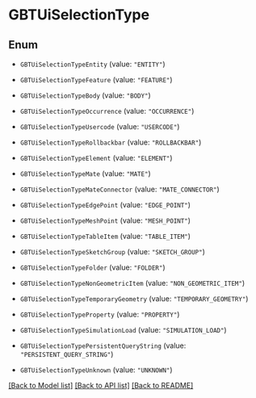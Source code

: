 # GBTUiSelectionType

## Enum


* `GBTUiSelectionTypeEntity` (value: `"ENTITY"`)

* `GBTUiSelectionTypeFeature` (value: `"FEATURE"`)

* `GBTUiSelectionTypeBody` (value: `"BODY"`)

* `GBTUiSelectionTypeOccurrence` (value: `"OCCURRENCE"`)

* `GBTUiSelectionTypeUsercode` (value: `"USERCODE"`)

* `GBTUiSelectionTypeRollbackbar` (value: `"ROLLBACKBAR"`)

* `GBTUiSelectionTypeElement` (value: `"ELEMENT"`)

* `GBTUiSelectionTypeMate` (value: `"MATE"`)

* `GBTUiSelectionTypeMateConnector` (value: `"MATE_CONNECTOR"`)

* `GBTUiSelectionTypeEdgePoint` (value: `"EDGE_POINT"`)

* `GBTUiSelectionTypeMeshPoint` (value: `"MESH_POINT"`)

* `GBTUiSelectionTypeTableItem` (value: `"TABLE_ITEM"`)

* `GBTUiSelectionTypeSketchGroup` (value: `"SKETCH_GROUP"`)

* `GBTUiSelectionTypeFolder` (value: `"FOLDER"`)

* `GBTUiSelectionTypeNonGeometricItem` (value: `"NON_GEOMETRIC_ITEM"`)

* `GBTUiSelectionTypeTemporaryGeometry` (value: `"TEMPORARY_GEOMETRY"`)

* `GBTUiSelectionTypeProperty` (value: `"PROPERTY"`)

* `GBTUiSelectionTypeSimulationLoad` (value: `"SIMULATION_LOAD"`)

* `GBTUiSelectionTypePersistentQueryString` (value: `"PERSISTENT_QUERY_STRING"`)

* `GBTUiSelectionTypeUnknown` (value: `"UNKNOWN"`)


[[Back to Model list]](../README.md#documentation-for-models) [[Back to API list]](../README.md#documentation-for-api-endpoints) [[Back to README]](../README.md)


